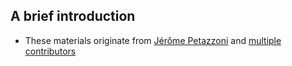 ## A brief introduction

- These materials originate from [Jérôme Petazzoni](https://twitter.com/jpetazzo) and [multiple contributors](https://github.com/jpetazzo/container.training/graphs/contributors)
